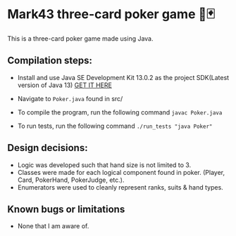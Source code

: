 
# Mark43 three-card poker game 🎲🃏

This is a three-card poker game made using Java.

## Compilation steps:
* Install and use Java SE Development Kit 13.0.2 as the project SDK(Latest version of Java 13) [GET IT HERE](https://www.oracle.com/java/technologies/javase/jdk13-archive-downloads.html)

* Navigate to `Poker.java` found in src/
* To compile the program, run the following command `javac Poker.java`
* To run tests, run the following command `./run_tests "java Poker"`

## Design decisions:
* Logic was developed such that hand size is not limited to 3.
* Classes were made for each logical component found in poker. (Player, Card, PokerHand, PokerJudge, etc.).
* Enumerators were used to cleanly represent ranks, suits & hand types.

##  Known bugs or limitations
* None that I am aware of.